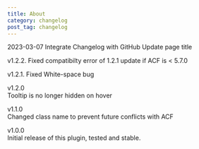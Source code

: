 ```yaml
---
title: About
category: changelog
post_tag: changelog
---
```

2023-03-07
Integrate Changelog with GitHub
Update page title

v1.2.2. 
Fixed compatibilty error of 1.2.1 update if ACF is < 5.7.0  

v1.2.1. 
Fixed White-space bug  

v1.2.0  
Tooltip is no longer hidden on hover  

v1.1.0  
Changed class name to prevent future conflicts with ACF  

v1.0.0  
Initial release of this plugin, tested and stable.
